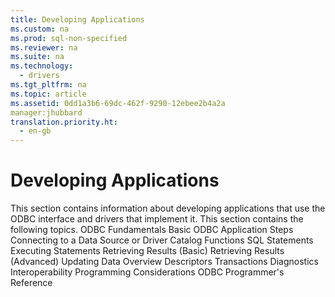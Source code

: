 ```yaml
---
title: Developing Applications
ms.custom: na
ms.prod: sql-non-specified
ms.reviewer: na
ms.suite: na
ms.technology: 
  - drivers
ms.tgt_pltfrm: na
ms.topic: article
ms.assetid: 0dd1a3b6-69dc-462f-9290-12ebee2b4a2a
manager:jhubbard
translation.priority.ht: 
  - en-gb
---
```

# Developing Applications
<?xml version="1.0" encoding="utf-8"?>
<developerOrientationDocument xmlns="http://ddue.schemas.microsoft.com/authoring/2003/5" xmlns:xlink="http://www.w3.org/1999/xlink" xmlns:xsi="http://www.w3.org/2001/XMLSchema-instance" xsi:schemaLocation="http://ddue.schemas.microsoft.com/authoring/2003/5 http://dduestorage.blob.core.windows.net/ddueschema/developer.xsd">
  <introduction>
    <para>This section contains information about developing applications that use the ODBC interface and drivers that implement it.</para>
    <para>This section contains the following topics.  </para>
    <list class="bullet">
      <listItem>
        <para>
          <legacyLink xlink:href="bdaa40d5-1c63-4aee-94fb-7b2edd0bdc47">ODBC Fundamentals</legacyLink>
        </para>
      </listItem>
      <listItem>
        <para>
          <legacyLink xlink:href="a92d1f78-c669-47ad-88c4-0b1a93503dfc">Basic ODBC Application Steps</legacyLink>
        </para>
      </listItem>
      <listItem>
        <para>
          <legacyLink xlink:href="e93027ab-9e60-47b7-ba96-8289dae32a22">Connecting to a Data Source or Driver</legacyLink>
        </para>
      </listItem>
      <listItem>
        <para>
          <legacyLink xlink:href="81ba9453-c085-47c0-b411-90ca6a5ee428">Catalog Functions</legacyLink>
        </para>
      </listItem>
      <listItem>
        <para>
          <legacyLink xlink:href="78133ee0-1e2f-4dc8-81f6-3bac8eb21332">SQL Statements</legacyLink>
        </para>
      </listItem>
      <listItem>
        <para>
          <legacyLink xlink:href="09063f43-f5f0-4cf0-baa9-12fec8898997">Executing Statements</legacyLink>
        </para>
      </listItem>
      <listItem>
        <para>
          <legacyLink xlink:href="052870e3-3f3f-4f07-91da-b649348225f4">Retrieving Results (Basic)</legacyLink>
        </para>
      </listItem>
      <listItem>
        <para>
          <legacyLink xlink:href="bc00c379-71a7-407a-975c-898243f39bb6">Retrieving Results (Advanced)</legacyLink>
        </para>
      </listItem>
      <listItem>
        <para>
          <legacyLink xlink:href="062036a4-cda6-4aaa-9765-f1ec3e0b31b1">Updating Data Overview</legacyLink>
        </para>
      </listItem>
      <listItem>
        <para>
          <legacyLink xlink:href="ef2cbb93-cd00-40f8-b1d2-5f5723a991aa">Descriptors</legacyLink>
        </para>
      </listItem>
      <listItem>
        <para>
          <legacyLink xlink:href="b4ca861a-c164-4e87-8672-d5de15e3823c">Transactions</legacyLink>
        </para>
      </listItem>
      <listItem>
        <para>
          <legacyLink xlink:href="450abd88-90a1-4fbc-b417-8efbdd8e1dea">Diagnostics</legacyLink>
        </para>
      </listItem>
      <listItem>
        <para>
          <legacyLink xlink:href="43b7c849-9d59-4002-9977-9e2c8730b859">Interoperability</legacyLink>
        </para>
      </listItem>
      <listItem>
        <para>
          <legacyLink xlink:href="6a1b7b7e-5d08-4df8-aa4a-688da7da1b30">Programming Considerations</legacyLink>
        </para>
      </listItem>
    </list>
  </introduction>
  <relatedTopics>
<link xlink:href="b33c3c43-ae66-44a3-be17-9cd82624dd96">ODBC Programmer's Reference</link>
</relatedTopics>
</developerOrientationDocument>